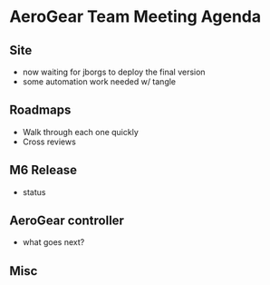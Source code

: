 AeroGear Team Meeting Agenda
============================

Site
----

* now waiting for jborgs to deploy the final version
* some automation work needed w/ tangle

Roadmaps
--------

* Walk through each one quickly
* Cross reviews 

M6 Release
----------

* status

AeroGear controller
-------------------

* what goes next?

Misc
----



  